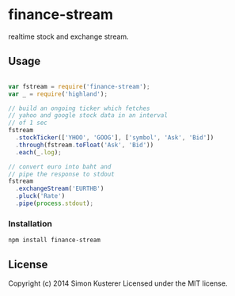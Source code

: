 # finance-stream

realtime stock and exchange stream.

## Usage

```javascript

var fstream = require('finance-stream');
var _ = require('highland');

// build an ongoing ticker which fetches
// yahoo and google stock data in an interval
// of 1 sec
fstream
  .stockTicker(['YHOO', 'GOOG'], ['symbol', 'Ask', 'Bid'])
  .through(fstream.toFloat('Ask', 'Bid'))
  .each(_.log);

// convert euro into baht and
// pipe the response to stdout
fstream
  .exchangeStream('EURTHB')
  .pluck('Rate')
  .pipe(process.stdout);

```

### Installation

`npm install finance-stream`

## License
Copyright (c) 2014 Simon Kusterer
Licensed under the MIT license.